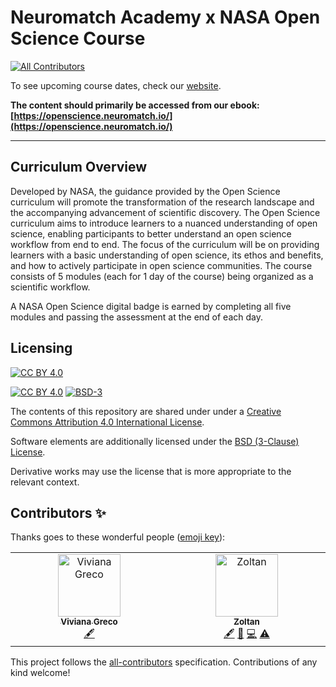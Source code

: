 # Neuromatch Academy x NASA Open Science Course
<!-- ALL-CONTRIBUTORS-BADGE:START - Do not remove or modify this section -->
[![All Contributors](https://img.shields.io/badge/all_contributors-2-orange.svg?style=flat-square)](#contributors-)
<!-- ALL-CONTRIBUTORS-BADGE:END -->


To see upcoming course dates, check our [website](https://neuromatch.io/courses/).

**The content should primarily be accessed from our ebook: [https://openscience.neuromatch.io/](https://openscience.neuromatch.io/)**

---

## Curriculum Overview 

Developed by NASA, the guidance provided by the Open Science curriculum will promote the transformation of the research landscape and the accompanying advancement of scientific discovery. The Open Science curriculum aims to introduce learners to a nuanced understanding of open science, enabling participants to better understand an open science workflow from end to end. The focus of the curriculum will be on providing learners with a basic understanding of open science, its ethos and benefits, and how to actively participate in open science communities. The course consists of 5 modules (each for 1 day of the course) being organized as a scientific workflow.

A NASA Open Science digital badge is earned by completing all five modules and passing the assessment at the end of each day.

## Licensing

[![CC BY 4.0][cc-by-image]][cc-by]

[![CC BY 4.0][cc-by-shield]][cc-by] [![BSD-3][bsd-3-shield]][bsd-3]

The contents of this repository are shared under under a [Creative Commons Attribution 4.0 International License][cc-by].

Software elements are additionally licensed under the [BSD (3-Clause) License][bsd-3].

Derivative works may use the license that is more appropriate to the relevant context.

[cc-by]: http://creativecommons.org/licenses/by/4.0/
[cc-by-image]: https://i.creativecommons.org/l/by/4.0/88x31.png
[cc-by-shield]: https://img.shields.io/badge/License-CC%20BY%204.0-lightgrey.svg

[bsd-3]: https://opensource.org/licenses/BSD-3-Clause
[bsd-3-shield]: https://img.shields.io/badge/License-BSD_3--Clause-blue.svg

## Contributors ✨

Thanks goes to these wonderful people ([emoji key](https://allcontributors.org/docs/en/emoji-key)):

<!-- ALL-CONTRIBUTORS-LIST:START - Do not remove or modify this section -->
<!-- prettier-ignore-start -->
<!-- markdownlint-disable -->
<table>
  <tbody>
    <tr>
      <td align="center" valign="top" width="14.28%"><a href="https://github.com/ViviNeuro"><img src="https://avatars.githubusercontent.com/u/135149038?v=4?s=100" width="100px;" alt="Viviana Greco"/><br /><sub><b>Viviana Greco</b></sub></a><br /><a href="#content-ViviNeuro" title="Content">🖋</a></td>
      <td align="center" valign="top" width="14.28%"><a href="https://github.com/iamzoltan"><img src="https://avatars.githubusercontent.com/u/21369773?v=4?s=100" width="100px;" alt="Zoltan"/><br /><sub><b>Zoltan</b></sub></a><br /><a href="#content-iamzoltan" title="Content">🖋</a> <a href="#maintenance-iamzoltan" title="Maintenance">🚧</a> <a href="https://github.com/neuromatch/course-content-template/commits?author=iamzoltan" title="Code">💻</a> <a href="https://github.com/neuromatch/course-content-template/commits?author=iamzoltan" title="Tests">⚠️</a></td>
    </tr>
  </tbody>
</table>

<!-- markdownlint-restore -->
<!-- prettier-ignore-end -->

<!-- ALL-CONTRIBUTORS-LIST:END -->

This project follows the [all-contributors](https://github.com/all-contributors/all-contributors) specification. Contributions of any kind welcome!
